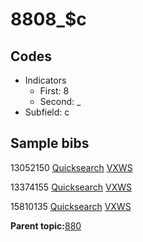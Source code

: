 # 8808\_$c

## Codes

-   Indicators
    -   First: 8
    -   Second: \_
-   Subfield: c

## Sample bibs

13052150 [Quicksearch](https://search.library.yale.edu/catalog/13052150) [VXWS](http://prodorbis.library.yale.edu:7014/vxws/GetHoldingsService?bibId=13052150)

13374155 [Quicksearch](https://search.library.yale.edu/catalog/13374155) [VXWS](http://prodorbis.library.yale.edu:7014/vxws/GetHoldingsService?bibId=13374155)

15810135 [Quicksearch](https://search.library.yale.edu/catalog/15810135) [VXWS](http://prodorbis.library.yale.edu:7014/vxws/GetHoldingsService?bibId=15810135)

**Parent topic:**[880](../../tags/880/880.md)

